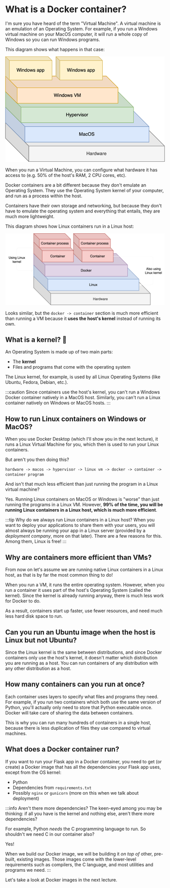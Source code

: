 # What is a Docker container?

I'm sure you have heard of the term "Virtual Machine". A virtual machine is an emulation of an Operating System. For example, if you run a Windows virtual machine on your MacOS computer, it will run a whole copy of Windows so you can run Windows programs.

This diagram shows what happens in that case:

![Virtual Machine Diagram stack](./assets/vm.drawio.png)

When you run a Virtual Machine, you can configure what hardware it has access to (e.g. 50% of the host's RAM, 2 CPU cores, etc).

Docker containers are a bit different because they don't emulate an Operating System. They use the Operating System kernel of your computer, and run as a process within the host.

Containers have their own storage and networking, but because they don't have to emulate the operating system and everything that entails, they are much more lightweight.

This diagram shows how Linux containers run in a Linux host:

![Docker Diagram stack](./assets/docker-linux.drawio.png)

Looks similar, but the `docker -> container` section is much more efficient than running a VM because it **uses the host's kernel** instead of running its own.

## What is a kernel? 🍿

An Operating System is made up of two main parts:

- The **kernel**
- Files and programs that come with the operating system

The Linux kernel, for example, is used by all Linux Operating Systems (like Ubuntu, Fedora, Debian, etc.).

:::caution
Since containers use the host's kernel, you can't run a Windows Docker container natively in a MacOS host. Similarly, you can't run a Linux container natively on Windows or MacOS hosts.
:::

## How to run Linux containers on Windows or MacOS?

When you use Docker Desktop (which I'll show you in the next lecture), it runs a Linux Virtual Machine for you, which then is used to run your Linux containers.

But aren't you then doing this?

```
hardware -> macos -> hypervisor -> linux vm -> docker -> container -> container program
```

And isn't that much less efficient than just running the program in a Linux virtual machine?

Yes. Running Linux containers on MacOS or Windows is "worse" than just running the programs in a Linux VM. However, **99% of the time, you will be running Linux containers in a Linux host, which is much more efficient**.

:::tip Why do we always run Linux containers in a Linux host?
When you want to deploy your applications to share them with your users, you will almost always be running your app in a Linux server (provided by a _deployment company_, more on that later). There are a few reasons for this. Among them, Linux is free!
:::

## Why are containers more efficient than VMs?

From now on let's assume we are running native Linux containers in a Linux host, as that is by far the most common thing to do!

When you run a VM, it runs the entire operating system. However, when you run a container it uses part of the host's Operating System (called the kernel). Since the kernel is already running anyway, there is much less work for Docker to do.

As a result, containers start up faster, use fewer resources, and need much less hard disk space to run.

## Can you run an Ubuntu image when the host is Linux but not Ubuntu?

Since the Linux kernel is the same between distributions, and since Docker containers only use the host's kernel, it doesn't matter which distribution you are running as a host. You can run containers of any distribution with any other distribution as a host.

## How many containers can you run at once?

Each container uses layers to specify what files and programs they need. For example, if you run two containers which both use the same version of Python, you'll actually only need to store that Python executable once. Docker will take care of sharing the data between containers.

This is why you can run many hundreds of containers in a single host, because there is less duplication of files they use compared to virtual machines.

## What does a Docker container run?

If you want to run your Flask app in a Docker container, you need to get (or create) a Docker image that has all the dependencies your Flask app uses, except from the OS kernel:

- Python
- Dependencies from `requirements.txt`
- Possibly `nginx` or `gunicorn` (more on this when we talk about deployment)

:::info Aren't there more dependencies?
The keen-eyed among you may be thinking: if all you have is the kernel and nothing else, aren't there more dependencies?

For example, Python _needs_ the C programming language to run. So shouldn't we need C in our container also?

Yes!

When we build our Docker image, we will be building it _on top of_ other, pre-built, existing images. Those images come with the lower-level requirements such as compilers, the C language, and most utilities and programs we need.
:::

Let's take a look at Docker images in the next lecture.